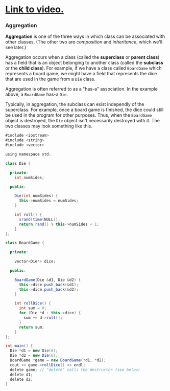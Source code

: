 # [Link to video.](TODO)

### Aggregation

**Aggregation** is one of the three ways in which class can be associated with other classes. (The other two are *composition* and *inheritance*, which we'll see later.)

Aggregation occurs when a class (called the **superclass** or **parent class**) has a field that is an object belonging to another class (called the **subclass** or the **child class**). For example, if we have a class called `BoardGame` which represents a board game, we might have a field that represents the dice that are used in the game from a `Die` class.

Aggregation is often referred to as a "has-a" association. In the example above, a `BoardGame` has-a `Die`. 

Typically, in aggregation, the subclass can exist independly of the superclass. For example, once a board game is finished, the dice could still be used in the program for other purposes. Thus, when the `BoardGame` object is destroyed, the `Die` object isn't necessarily destroyed with it. The two classes may look something like this.

```java
#include <iostream>
#include <string>
#include <vector>

using namespace std;

class Die {

  private:
    int numSides;

  public: 

    Die(int numSides) { 
      this->numSides = numSides;
    }

    int roll() {
      srand(time(NULL));
      return rand() % this->numSides + 1;
    }
};

class BoardGame {

  private:

    vector<Die*> dice;

  public: 

    BoardGame(Die &d1, Die &d2) { 
      this->dice.push_back(&d1);
      this->dice.push_back(&d2);
    }

    int rollDice() {
      int sum = 0;
      for (Die *d : this->dice) {
        sum += d->roll();
      }
      return sum;
    }
};

int main() {
  Die *d1 = new Die(6);
  Die *d2 = new Die(6);
  BoardGame *game = new BoardGame(*d1, *d2);
  cout << game->rollDice() << endl;
  delete game; // "delete" calls the destructor (see below)
  delete d1;
  delete d2;
}
```
